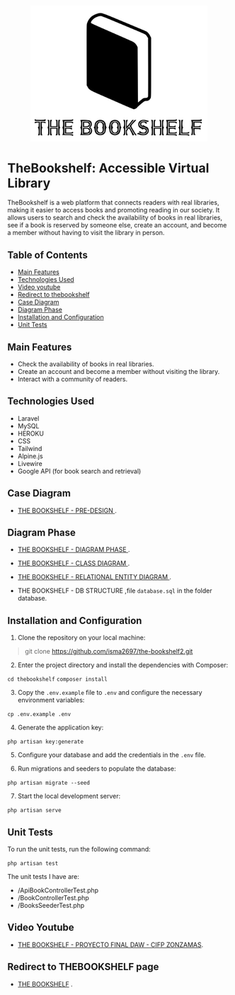 <p align="center"><a href="https://laravel.com" target="_blank"><img src="/public/svg/icon-the-bookshelf.svg" width="400" alt="Laravel Logo"></a></p>



# TheBookshelf: Accessible Virtual Library

TheBookshelf is a web platform that connects readers with real libraries, making it easier to access books and promoting reading in our society. It allows users to search and check the availability of books in real libraries, see if a book is reserved by someone else, create an account, and become a member without having to visit the library in person.

## Table of Contents

- [Main Features](#main-features)
- [Technologies Used](#technologies-used)
- [Video youtube](#Video-youtube)
- [Redirect to thebookshelf](#Redirect-to-thebookshelf-page)
- [Case Diagram](#Case-Diagram)
- [Diagram Phase](#Diagram-Phase)
- [Installation and Configuration](#installation-and-configuration)
- [Unit Tests](#unit-tests)


## Main Features

- Check the availability of books in real libraries.
- Create an account and become a member without visiting the library.
- Interact with a community of readers.

## Technologies Used

- Laravel
- MySQL
- HEROKU
- CSS
- Tailwind
- Alpine.js
- Livewire
- Google API (for book search and retrieval)

## Case Diagram

- [THE BOOKSHELF - PRE-DESIGN ](https://www.figma.com/file/lkbYx5ObMaOSsgWJWpdyfK/diagrama-casos-de-uso?type=design&t=7lJOjzn9gMYqqKHa-1).

## Diagram Phase

- [THE BOOKSHELF - DIAGRAM PHASE ](https://www.figma.com/file/c8pFXBp9Y5ZaBIwy4qXmuy/preview-thebookshelf?type=design&t=7lJOjzn9gMYqqKHa-1).

- [THE BOOKSHELF - CLASS DIAGRAM ](https://drive.google.com/file/d/1QGv0ilAQgQ2f1Bk5lT-B2kkL-Q2bbrWw/view?usp=sharing).

- [THE BOOKSHELF - RELATIONAL ENTITY DIAGRAM ](https://drive.google.com/file/d/1CN_DanqRaOD8LW499V-4jWTay93bo_lt/view?usp=sharing).

- THE BOOKSHELF - DB STRUCTURE ,file ```database.sql``` in the folder database.


## Installation and Configuration

1. Clone the repository on your local machine:

> git clone https://github.com/isma2697/the-bookshelf2.git


2. Enter the project directory and install the dependencies with Composer:

```cd thebookshelf```
```composer install```


3. Copy the `.env.example` file to `.env` and configure the necessary environment variables:

```cp .env.example .env```


4. Generate the application key:

```php artisan key:generate```


5. Configure your database and add the credentials in the `.env` file.

6. Run migrations and seeders to populate the database:

```php artisan migrate --seed```


7. Start the local development server:

```php artisan serve```




## Unit Tests

To run the unit tests, run the following command:

```php artisan test```

The unit tests I have are:

- /ApiBookControllerTest.php
- /BookControllerTest.php
- /BooksSeederTest.php


## Video Youtube

- [THE BOOKSHELF - PROYECTO FINAL DAW - CIFP ZONZAMAS](https://youtu.be/gBwAMVfB9ko).

## Redirect to THEBOOKSHELF page

- [THE BOOKSHELF](http://pacific-mesa-14831.herokuapp.com/) .











